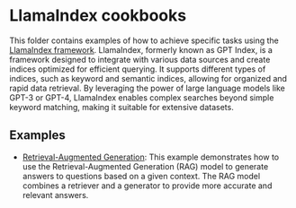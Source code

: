 # LlamaIndex cookbooks

This folder contains examples of how to achieve specific tasks using the [LlamaIndex framework](https://github.com/run-llama/llama_index).
LlamaIndex, formerly known as GPT Index, is a framework designed to integrate with various data sources and create indices optimized for efficient querying. It supports different types of indices, such as keyword and semantic indices, allowing for organized and rapid data retrieval. By leveraging the power of large language models like GPT-3 or GPT-4, LlamaIndex enables complex searches beyond simple keyword matching, making it suitable for extensive datasets.

## Examples

- [Retrieval-Augmented Generation](./rag_getting_started.ipynb): This example demonstrates how to use the Retrieval-Augmented Generation (RAG) model to generate answers to questions based on a given context. The RAG model combines a retriever and a generator to provide more accurate and relevant answers.

